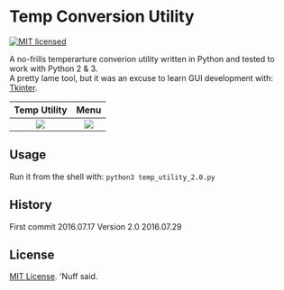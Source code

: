 # Temp Conversion Utility
[![MIT licensed](https://img.shields.io/badge/license-MIT-blue.svg)](https://raw.githubusercontent.com/hyperium/hyper/master/LICENSE)

A no-frills temperarture converion utility written in Python and tested to work with Python 2 & 3.  
A pretty lame tool, but it was an excuse to learn GUI development with: [Tkinter](https://wiki.python.org/moin/TkInter). 

Temp Utility               |  Menu
:-------------------------:|:-------------------------:
![](https://github.com/marshki/temp_conversion/blob/master/temp_utility.png)  |  ![](https://github.com/marshki/temp_conversion/blob/master/temp_utility_menu.png)

## Usage 
Run it from the shell with: 
`python3 temp_utility_2.0.py` 

## History 
First commit 2016.07.17
Version 2.0 2016.07.29 

## License 
[MIT License](https://opensource.org/licenses/MIT). 'Nuff said. 
